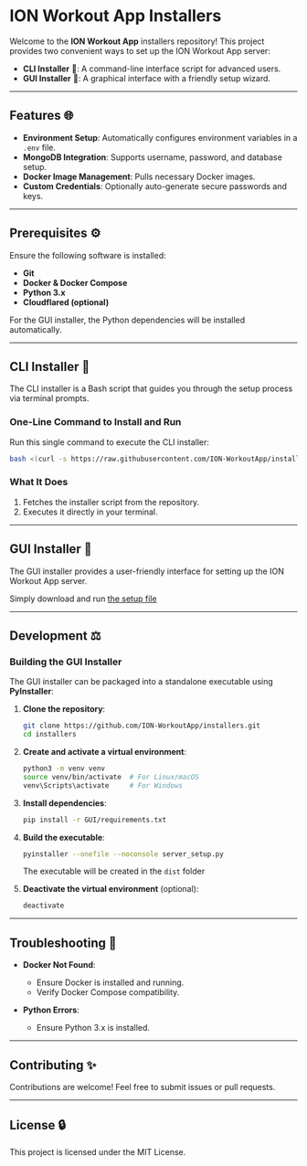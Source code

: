 # ION Workout App Installers

Welcome to the **ION Workout App** installers repository! This project provides two convenient ways to set up the ION Workout App server:

- **CLI Installer** 🔄: A command-line interface script for advanced users.
- **GUI Installer** 🔧: A graphical interface with a friendly setup wizard.

---

## Features 🌐

- **Environment Setup**: Automatically configures environment variables in a `.env` file.
- **MongoDB Integration**: Supports username, password, and database setup.
- **Docker Image Management**: Pulls necessary Docker images.
- **Custom Credentials**: Optionally auto-generate secure passwords and keys.

---

## Prerequisites ⚙️

Ensure the following software is installed:

- **Git**
- **Docker & Docker Compose**
- **Python 3.x**
- **Cloudflared (optional)**

For the GUI installer, the Python dependencies will be installed automatically.

---

## CLI Installer 🔄

The CLI installer is a Bash script that guides you through the setup process via terminal prompts.

### One-Line Command to Install and Run

Run this single command to execute the CLI installer:

```bash
bash <(curl -s https://raw.githubusercontent.com/ION-WorkoutApp/installers/refs/heads/main/CLI/setup.sh)
```

### What It Does
1. Fetches the installer script from the repository.
2. Executes it directly in your terminal.

---

## GUI Installer 🔧

The GUI installer provides a user-friendly interface for setting up the ION Workout App server.

Simply download and run [the setup file](GUI/dist/server_setup)

---

## Development ⚖️

### Building the GUI Installer

The GUI installer can be packaged into a standalone executable using **PyInstaller**:

1. **Clone the repository**:
   ```bash
   git clone https://github.com/ION-WorkoutApp/installers.git
   cd installers
   ```

2. **Create and activate a virtual environment**:
   ```bash
   python3 -m venv venv
   source venv/bin/activate  # For Linux/macOS
   venv\Scripts\activate     # For Windows
   ```

3. **Install dependencies**:
   ```bash
   pip install -r GUI/requirements.txt
   ```

4. **Build the executable**:
   ```bash
   pyinstaller --onefile --noconsole server_setup.py
   ```
   The executable will be created in the `dist` folder

5. **Deactivate the virtual environment** (optional):
   ```bash
   deactivate
   ```

---

## Troubleshooting 🚫

- **Docker Not Found**:
  - Ensure Docker is installed and running.
  - Verify Docker Compose compatibility.

- **Python Errors**:
  - Ensure Python 3.x is installed.

---

## Contributing ✨

Contributions are welcome! Feel free to submit issues or pull requests.

---

## License 🔒

This project is licensed under the MIT License.

